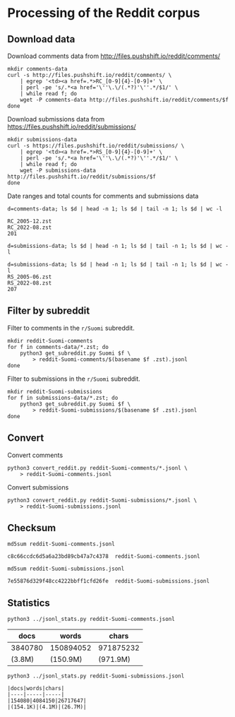 # Processing of the Reddit corpus

## Download data

Download comments data from http://files.pushshift.io/reddit/comments/

```
mkdir comments-data
curl -s http://files.pushshift.io/reddit/comments/ \
    | egrep '<td><a href=.*>RC_[0-9]{4}-[0-9]+' \
    | perl -pe 's/.*<a href='\''\.\/(.*?)'\''.*/$1/' \
    | while read f; do
    wget -P comments-data http://files.pushshift.io/reddit/comments/$f
done
```

Download submissions data from https://files.pushshift.io/reddit/submissions/

```
mkdir submissions-data
curl -s https://files.pushshift.io/reddit/submissions/ \
    | egrep '<td><a href=.*>RS_[0-9]{4}-[0-9]+' \
    | perl -pe 's/.*<a href='\''\.\/(.*?)'\''.*/$1/' \
    | while read f; do
    wget -P submissions-data http://files.pushshift.io/reddit/submissions/$f
done
```

Date ranges and total counts for comments and submissions data

```
d=comments-data; ls $d | head -n 1; ls $d | tail -n 1; ls $d | wc -l
```

```
RC_2005-12.zst
RC_2022-08.zst
201
```

```
d=submissions-data; ls $d | head -n 1; ls $d | tail -n 1; ls $d | wc -l
```

```
d=submissions-data; ls $d | head -n 1; ls $d | tail -n 1; ls $d | wc -l
RS_2005-06.zst
RS_2022-08.zst
207
```

## Filter by subreddit

Filter to comments in the `r/Suomi` subreddit.

```
mkdir reddit-Suomi-comments
for f in comments-data/*.zst; do
    python3 get_subreddit.py Suomi $f \
        > reddit-Suomi-comments/$(basename $f .zst).jsonl
done
```

Filter to submissions in the `r/Suomi` subreddit.

```
mkdir reddit-Suomi-submissions
for f in submissions-data/*.zst; do
    python3 get_subreddit.py Suomi $f \
        > reddit-Suomi-submissions/$(basename $f .zst).jsonl
done
```

## Convert

Convert comments

```
python3 convert_reddit.py reddit-Suomi-comments/*.jsonl \
    > reddit-Suomi-comments.jsonl
```

Convert submissions

```
python3 convert_reddit.py reddit-Suomi-submissions/*.jsonl \
    > reddit-Suomi-submissions.jsonl
```

## Checksum

```
md5sum reddit-Suomi-comments.jsonl
```

```
c8c66ccdc6d5a6a23bd89cb47a7c4378  reddit-Suomi-comments.jsonl
```

```
md5sum reddit-Suomi-submissions.jsonl
```

```
7e55876d329f48cc4222bbff1cfd26fe  reddit-Suomi-submissions.jsonl
```

## Statistics

```
python3 ../jsonl_stats.py reddit-Suomi-comments.jsonl
```

|docs|words|chars|
|----|-----|-----|
|3840780|150894052|971875232|
|(3.8M)|(150.9M)|(971.9M)|

```
python3 ../jsonl_stats.py reddit-Suomi-submissions.jsonl
```

```
|docs|words|chars|
|----|-----|-----|
|154080|4084150|26717647|
|(154.1K)|(4.1M)|(26.7M)|
```

